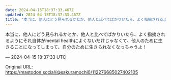 ```yaml
---
date: 2024-04-15T18:37:33.467Z
updated: 2024-04-15T18:37:33.467Z
title: "本当に、他人にどう見られるかとか、他人と比べてばかりいたら、よく指摘されるように[...]"
---
```


<p>本当に、他人にどう見られるかとか、他人と比べてばかりいたら、よく指摘されるようにそれ自体がmental healthによくないだけじゃなくて、他人のために生きることになってしまって、自分のために生きられなくなっちゃうよ！</p>

&mdash; 2024-04-15 18:37:33 UTC

Original URL: https://mastodon.social/@sakuramochi0/112276685027402105
